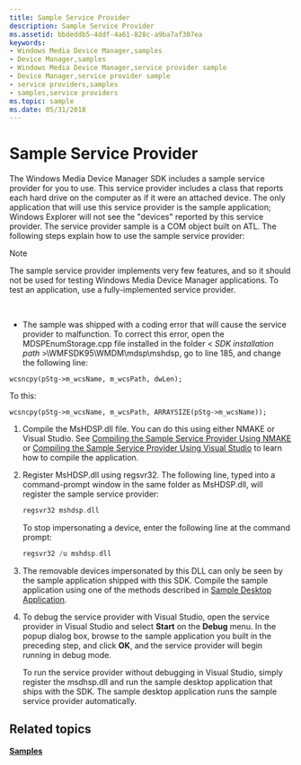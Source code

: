 ```yaml
---
title: Sample Service Provider
description: Sample Service Provider
ms.assetid: bbdeddb5-4ddf-4a61-828c-a9ba7af307ea
keywords:
- Windows Media Device Manager,samples
- Device Manager,samples
- Windows Media Device Manager,service provider sample
- Device Manager,service provider sample
- service providers,samples
- samples,service providers
ms.topic: sample
ms.date: 05/31/2018
---
```


# Sample Service Provider

The Windows Media Device Manager SDK includes a sample service provider for you to use. This service provider includes a class that reports each hard drive on the computer as if it were an attached device. The only application that will use this service provider is the sample application; Windows Explorer will not see the "devices" reported by this service provider. The service provider sample is a COM object built on ATL. The following steps explain how to use the sample service provider:

> [!Note]  
> The sample service provider implements very few features, and so it should not be used for testing Windows Media Device Manager applications. To test an application, use a fully-implemented service provider.

 

-   The sample was shipped with a coding error that will cause the service provider to malfunction. To correct this error, open the MDSPEnumStorage.cpp file installed in the folder < *SDK installation path* >\\WMFSDK95\\WMDM\\mdsp\\mshdsp, go to line 185, and change the following line:

`wcsncpy(pStg->m_wcsName, m_wcsPath, dwLen);`

To this:

`wcsncpy(pStg->m_wcsName, m_wcsPath, ARRAYSIZE(pStg->m_wcsName));`

1.  Compile the MsHDSP.dll file. You can do this using either NMAKE or Visual Studio. See [Compiling the Sample Service Provider Using NMAKE](compiling-the-sample-service-provider-using-nmake.md) or [Compiling the Sample Service Provider Using Visual Studio](compiling-the-sample-service-provider-using-visual-studio.md) to learn how to compile the application.
2.  Register MsHDSP.dll using regsvr32. The following line, typed into a command-prompt window in the same folder as MsHDSP.dll, will register the sample service provider:

    ```C++
    regsvr32 mshdsp.dll
    ```

    

    To stop impersonating a device, enter the following line at the command prompt:

    ```C++
    regsvr32 /u mshdsp.dll
    ```

    

3.  The removable devices impersonated by this DLL can only be seen by the sample application shipped with this SDK. Compile the sample application using one of the methods described in [Sample Desktop Application](sample-desktop-application.md).
4.  To debug the service provider with Visual Studio, open the service provider in Visual Studio and select **Start** on the **Debug** menu. In the popup dialog box, browse to the sample application you built in the preceding step, and click **OK**, and the service provider will begin running in debug mode.

    To run the service provider without debugging in Visual Studio, simply register the msdhsp.dll and run the sample desktop application that ships with the SDK. The sample desktop application runs the sample service provider automatically.

## Related topics

<dl> <dt>

[**Samples**](samples.md)
</dt> </dl>

 

 




